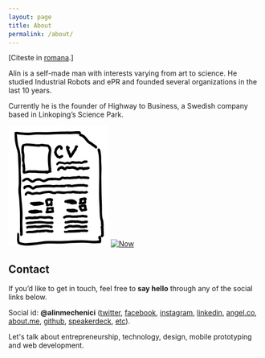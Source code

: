 ```yaml
---
layout: page
title: About
permalink: /about/
---
```


[Citeste in <a href="http://alin.mechenici.ro/despre/">romana</a>.]

Alin is a self-made man with interests varying from art to science. He studied Industrial Robots and ePR and founded several organizations in the last 10 years.

Currently he is the founder of Highway to Business, a Swedish company based in Linkoping’s Science Park.

 <a href="http://alin.mechenici.com/cv.html">![](/images/cv2.svg)</a>
  <a href="http://alin.mechenici.com/now"><img src="http://gilbraum.com/images/now.gif?crc=4136472459" alt="Now" style="width: 130px;"/></a>
 
## Contact

If you’d like to get in touch, feel free to **say hello** through any of the social links below.

Social id: **@alinmechenici** (<a href="http://www.twitter.com/alinmechenici">twitter</a>, <a href="http://www.facebook.com/alinmechenici"> facebook</a>, <a href="http://www.instagram.com/alinmechenici">instagram</a>, <a href="http://www.linkedin.com/in/alinmechenici">linkedin</a>, <a href="http://www.angel.co/@alinmechenici">angel.co</a>, <a href="http://www.about.me/alinmechenici">about.me</a>, <a href="https://github.com/alinmechenici"> github</a>, <a href="http://www.speakerdeck.com/alinmechenici">speakerdeck</a>, <a href="https://www.google.ro/search?q=alinmechenici&ie=UTF-8&oe=UTF-8&hl=en">etc</a>).

Let's talk about entrepreneurship, technology, design, mobile prototyping and web development.
